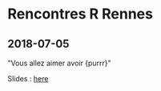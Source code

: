 # Rencontres R Rennes

## 2018-07-05

"Vous allez aimer avoir {purrr}"

Slides : [here](https://github.com/ColinFay/conf/blob/master/2018-04-nantes_R_meetup/R%20pour%20le%20web.pdf)
